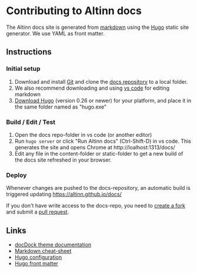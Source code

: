 # Contributing to Altinn docs

The Altinn docs site is generated from [markdown](https://github.com/adam-p/markdown-here/wiki/Markdown-Cheatsheet) 
using the [Hugo](https://gohugo.io/overview/introduction/) static site generator.
We use YAML as front matter.


## Instructions 

### Initial setup
1. Download and install [Git](https://git-scm.com/downloads) and clone the [docs repository](https://github.com/altinn/docs) to a local folder.
2. We also recommend downloading and using [vs code](https://code.visualstudio.com) for editing markdown
3. [Download Hugo](https://github.com/spf13/hugo/releases) (version 0.26 or newer) for your platform, and place it in the same folder named as "hugo.exe"

### Build / Edit / Test
1. Open the docs repo-folder in vs code (or another editor)
2. Run `hugo server` or click "Run Altinn docs" (Ctrl-Shift-D) in vs code. This generates the site and opens Chrome at http://loalhost:1313/docs/
3. Edit any file in the content-folder or static-folder to get a new build of the docs site refreshed in your browser.

### Deploy
Whenever changes are pushed to the docs-repository, an automatic build is triggered updating https://altinn.github.io/docs/

If you don't have write access to the docs-repo, you need to [create a fork](https://help.github.com/articles/fork-a-repo/)
and submit a [pull request](https://help.github.com/articles/about-pull-requests/).


## Links

 - [docDock theme documentation](https://themes.gohugo.io/theme/docdock/)
 - [Markdown cheat-sheet](https://github.com/adam-p/markdown-here/wiki/Markdown-Cheatsheet)
 - [Hugo configuration](https://gohugo.io/overview/configuration/)
 - [Hugo front matter](https://gohugo.io/content/front-matter/)
 
